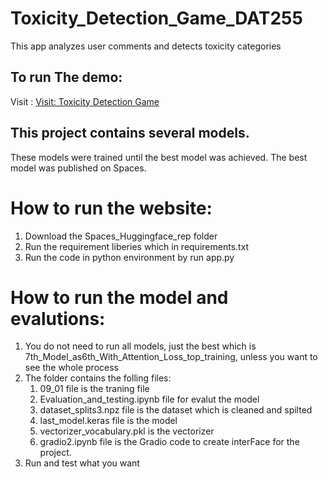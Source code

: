 # Toxicity_Detection_Game_DAT255
This app analyzes user comments and detects toxicity categories 

## To run The demo: 
Visit :
[Visit: Toxicity Detection Game](https://huggingface.co/spaces/TamerDeen/DAT158toxicity)

## This project contains several models. 
These models were trained until the best model was achieved. The best model was published on Spaces.

# How to run the website: 
1. Download the Spaces_Huggingface_rep folder
2. Run the requirement liberies which in requirements.txt 
3. Run the code in python environment by run app.py


# How to run the model and evalutions:
1. You do not need to run all models, just the best which is 7th_Model_as6th_With_Attention_Loss_top_training, unless you want to see the whole process
2. The folder contains the folling files:
    1. 09_01 file is the traning file 
    2. Evaluation_and_testing.ipynb file for evalut the model
    3. dataset_splits3.npz file is the dataset which is cleaned and spilted 
    4. last_model.keras file is the model 
    5. vectorizer_vocabulary.pkl is the vectorizer
    6. gradio2.ipynb file is the Gradio code to create interFace for the project.
3. Run and test what you want 